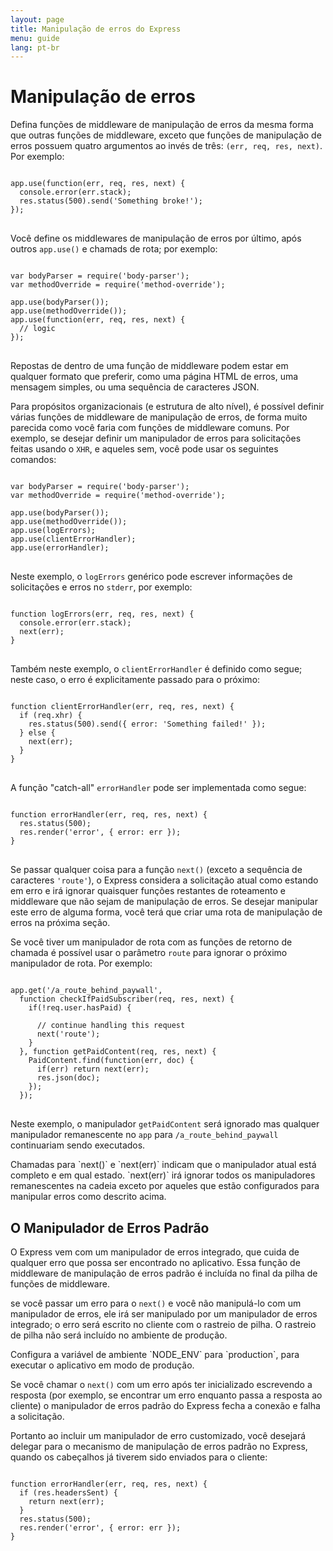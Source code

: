 ```yaml
---
layout: page
title: Manipulação de erros do Express
menu: guide
lang: pt-br
---
```


# Manipulação de erros

Defina funções de middleware de manipulação de erros da mesma
forma que outras funções de middleware, exceto que funções de
manipulação de erros possuem quatro argumentos ao invés de três:
`(err, req, res, next)`. Por exemplo:

<pre>
<code class="language-javascript" translate="no">
app.use(function(err, req, res, next) {
  console.error(err.stack);
  res.status(500).send('Something broke!');
});
</code>
</pre>

Você define os middlewares de manipulação de erros por
último, após outros `app.use()` e chamads de rota; por
exemplo:

<pre>
<code class="language-javascript" translate="no">
var bodyParser = require('body-parser');
var methodOverride = require('method-override');

app.use(bodyParser());
app.use(methodOverride());
app.use(function(err, req, res, next) {
  // logic
});
</code>
</pre>

Repostas de dentro de uma função de middleware podem estar em
qualquer formato que preferir, como uma página HTML de erros, uma
mensagem simples, ou uma sequência de caracteres JSON.

Para propósitos organizacionais (e estrutura de alto nível), é
possível definir várias funções de middleware de manipulação de
erros, de forma muito parecida como você faria com funções de
middleware comuns. Por exemplo, se desejar definir um manipulador de
erros para solicitações feitas usando o `XHR`, e
aqueles sem, você pode usar os seguintes comandos:

<pre>
<code class="language-javascript" translate="no">
var bodyParser = require('body-parser');
var methodOverride = require('method-override');

app.use(bodyParser());
app.use(methodOverride());
app.use(logErrors);
app.use(clientErrorHandler);
app.use(errorHandler);
</code>
</pre>

Neste exemplo, o `logErrors` genérico pode
escrever informações de solicitações e erros no
`stderr`, por exemplo:

<pre>
<code class="language-javascript" translate="no">
function logErrors(err, req, res, next) {
  console.error(err.stack);
  next(err);
}
</code>
</pre>

Também neste exemplo, o `clientErrorHandler` é
definido como segue; neste caso, o erro é explicitamente passado para
o próximo:

<pre>
<code class="language-javascript" translate="no">
function clientErrorHandler(err, req, res, next) {
  if (req.xhr) {
    res.status(500).send({ error: 'Something failed!' });
  } else {
    next(err);
  }
}
</code>
</pre>

A função "catch-all" `errorHandler` pode ser implementada como segue:

<pre>
<code class="language-javascript" translate="no">
function errorHandler(err, req, res, next) {
  res.status(500);
  res.render('error', { error: err });
}
</code>
</pre>

Se passar qualquer coisa para a função `next()`
(exceto a sequência de caracteres `'route'`),
o Express considera a solicitação atual como estando em erro e irá
ignorar quaisquer funções restantes de roteamento e middleware que
não sejam de manipulação de erros. Se desejar manipular este erro de
alguma forma, você terá que criar uma rota de manipulação de erros na
próxima seção.

Se você tiver um manipulador de rota com as funções de retorno
de chamada é possível usar o parâmetro `route`
para ignorar o próximo manipulador de rota. Por exemplo:

<pre>
<code class="language-javascript" translate="no">
app.get('/a_route_behind_paywall',
  function checkIfPaidSubscriber(req, res, next) {
    if(!req.user.hasPaid) {

      // continue handling this request
      next('route');
    }
  }, function getPaidContent(req, res, next) {
    PaidContent.find(function(err, doc) {
      if(err) return next(err);
      res.json(doc);
    });
  });
</code>
</pre>

Neste exemplo, o manipulador `getPaidContent`
será ignorado mas qualquer manipulador remanescente no
`app` para
`/a_route_behind_paywall` continuariam sendo
executados.

<div class="doc-box doc-info" markdown="1">
Chamadas para `next()` e `next(err)`
indicam que o manipulador atual está completo e em qual estado.
`next(err)` irá ignorar todos os manipuladores
remanescentes na cadeia exceto por aqueles que estão configurados
para manipular erros como descrito acima.
</div>

## O Manipulador de Erros Padrão

O Express vem com um manipulador de erros integrado, que cuida
de qualquer erro que possa ser encontrado no aplicativo. Essa função
de middleware de manipulação de erros padrão é incluída no final da
pilha de funções de middleware.

se você passar um erro para o `next()` e você
não manipulá-lo com um manipulador de erros, ele irá ser manipulado
por um manipulador de erros integrado; o erro será escrito no cliente
com o rastreio de pilha. O rastreio de pilha não será incluído no
ambiente de produção.

<div class="doc-box doc-info" markdown="1">
Configura a variável de ambiente `NODE_ENV` para
`production`, para executar o aplicativo em modo de
produção.
</div>

Se você chamar o `next()` com um erro após ter
inicializado escrevendo a resposta (por exemplo, se encontrar um erro
enquanto passa a resposta ao cliente) o manipulador de erros padrão do
Express fecha a conexão e falha a solicitação.

Portanto ao incluir um manipulador de erro customizado, você
desejará delegar para o mecanismo de manipulação de erros padrão no
Express, quando os cabeçalhos já tiverem sido enviados para o cliente:

<pre>
<code class="language-javascript" translate="no">
function errorHandler(err, req, res, next) {
  if (res.headersSent) {
    return next(err);
  }
  res.status(500);
  res.render('error', { error: err });
}
</code>
</pre>
